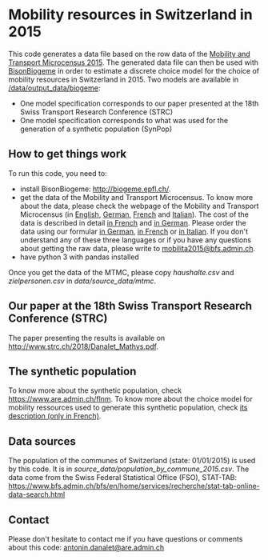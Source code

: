 # Mobility resources in Switzerland in 2015
This code generates a data file based on the row data of the <a href="www.are.admin.ch/mtmc">Mobility and Transport Microcensus 2015</a>. The generated data file can then be used with <a href="https://biogeme.epfl.ch/">BisonBiogeme</a> in order to estimate a discrete choice model for the choice of mobility resources in Switzerland in 2015. Two models are available in <a href="https://github.com/antonindanalet/mobility-resources-in-switzerland-in-2015/tree/master/data/output_data/biogeme">/data/output_data/biogeme</a>:
- One model specification corresponds to our paper presented at the 18th Swiss Transport Research Conference (STRC)
- One model specification corresponds to what was used for the generation of a synthetic population (SynPop)

## How to get things work
To run this code, you need to:
- install BisonBiogeme: http://biogeme.epfl.ch/.
- get the data of the Mobility and Transport Microcensus. To know more about the data, please check the webpage of the Mobility and Transport Microcensus (in <a href="http://www.are.admin.ch/mtmc">English</a>, <a href="http://www.are.admin.ch/mzmv">German</a>, <a href="http://www.are.admin.ch/mrmt">French</a> and <a href="http://www.are.admin.ch/mcmt">Italian</a>). The cost of the data is described in detail <a href="https://www.are.admin.ch/are/fr/home/media-et-publications/publications/bases/mikrozensus-mobilitat-und-verkehr-2015-mogliche-zusatzauswertung.html">in French</a> and <a href="https://www.are.admin.ch/are/de/home/medien-und-publikationen/publikationen/grundlagen/mikrozensus-mobilitat-und-verkehr-2015-mogliche-zusatzauswertung.html">in German</a>. Please order the data using our formular <a href="https://www.are.admin.ch/are/de/home/verkehr-und-infrastruktur/grundlagen-und-daten/mzmv/datenzugang.html">in German</a>, <a href="https://www.are.admin.ch/are/fr/home/mobilite/bases-et-donnees/mrmt/accesauxdonnees.html">in French</a> or <a href="https://www.are.admin.ch/are/it/home/mobilita/basi-e-dati/mcmt/accessoaidati.html">in Italian</a>. If you don't understand any of these three languages or if you have any questions about getting the raw data, please write to mobilita2015@bfs.admin.ch.
- have python 3 with pandas installed

Once you get the data of the MTMC, please copy *haushalte.csv* and *zielpersonen.csv* in *data/source_data/mtmc*.

## Our paper at the 18th Swiss Transport Research Conference (STRC)
The paper presenting the results is available on http://www.strc.ch/2018/Danalet_Mathys.pdf.

## The synthetic population
To know more about the synthetic population, check https://www.are.admin.ch/flnm. To know more about the choice model for mobility ressources used to generate this synthetic population, check <a href="https://www.are.admin.ch/are/fr/home/media-et-publications/publications/bases/modele-de-choix-des-ressources-de-mobilite.html">its description (only in French)</a>.

## Data sources
The population of the communes of Switzerland (state: 01/01/2015) is used by this code. It is in *source_data/population_by_commune_2015.csv*. The data come from the Swiss Federal Statistical Office (FSO), STAT-TAB: https://www.bfs.admin.ch/bfs/en/home/services/recherche/stat-tab-online-data-search.html

## Contact

Please don't hesitate to contact me if you have questions or comments about this code: antonin.danalet@are.admin.ch
